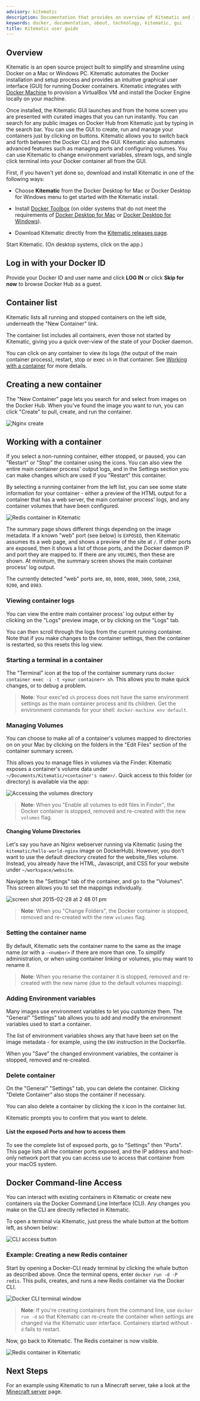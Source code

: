 ```yaml
---
advisory: kitematic
description: Documentation that provides an overview of Kitematic and installation instructions
keywords: docker, documentation, about, technology, kitematic, gui
title: Kitematic user guide
---
```


## Overview

Kitematic is an open source project built to simplify and streamline using
Docker on a Mac or Windows PC. Kitematic automates the Docker
installation and setup process and provides an intuitive graphical user
interface (GUI) for running Docker containers.  Kitematic integrates with
[Docker Machine](/machine/) to provision a VirtualBox VM
and install the Docker Engine locally on your machine.

Once installed, the Kitematic GUI launches and from the home screen you are
presented with curated images that you can run instantly. You can search for any
public images on Docker Hub from Kitematic just by typing in the search bar.
You can use the GUI to create, run and manage your containers just by clicking
on buttons. Kitematic allows you to switch back and forth between the Docker CLI
and the GUI.  Kitematic also automates advanced features such as managing ports
and configuring volumes.  You can use Kitematic to change environment variables,
stream logs, and single click terminal into your Docker container all from the
GUI.

First, if you haven't yet done so, download and install Kitematic in one of the following ways:

* Choose **Kitematic** from the Docker Desktop for Mac or Docker Desktop for Windows menu to get started with the Kitematic install.

* Install [Docker Toolbox](/toolbox/overview.md#ready-to-get-started) (on older systems that do not meet the requirements of [Docker Desktop for Mac](/docker-for-mac/install.md#what-to-know-before-you-install) or [Docker Desktop for Windows](/docker-for-windows/install.md#what-to-know-before-you-install)).

* Download Kitematic directly from the [Kitematic releases page](https://github.com/docker/kitematic/releases/).

Start Kitematic. (On desktop systems, click on the app.)

## Log in with your Docker ID

Provide your Docker ID and user name and click **LOG IN** or click **Skip for now** to browse Docker Hub as a guest.

## Container list

Kitematic lists all running and stopped containers on the left side, underneath
the "New Container" link.

The container list includes all containers, even those not started by Kitematic,
giving you a quick over-view of the state of your Docker daemon.

You can click on any container to view its logs (the output of the main container
process), restart, stop or exec `sh` in that container. See [Working with a
container](userguide.md#working-with-a-container) for more details.

## Creating a new container

The "New Container" page lets you search for and select from images on the Docker Hub.
When you've found the image you want to run, you can click "Create" to pull, create,
and run the container.

![Nginx create](images/browse-images.png)

## Working with a container

If you select a non-running container, either stopped, or paused, you can
"Restart" or "Stop" the container using the icons. You can also view the entire
main container process' output logs, and in the Settings section you can make
changes which are used if you "Restart" this container.

By selecting a running container from the left list, you can see some state information
for your container - either a preview of the HTML output for a container that has a web
server, the main container process' logs, and any container volumes that have been
configured.

![Redis container in Kitematic](images/cli-redis-container.png)

The summary page shows different things depending on the image metadata. If
a known "web" port (see below) is `EXPOSED`, then Kitematic assumes its a web page,
and shows a preview of the site at `/`. If other ports are exposed, then it
shows a list of those ports, and the Docker daemon IP and port they are mapped
to. If there are any `VOLUMES`, then these are shown. At minimum, the summary
screen shows the main container process' log output.

The currently detected "web" ports are, `80`, `8000`, `8080`, `3000`, `5000`,
`2368`, `9200`, and `8983`.

### Viewing container logs

You can view the entire main container process' log output either by clicking on the "Logs"
preview image, or by clicking on the "Logs" tab.

You can then scroll through the logs from the current running container. Note that
if you make changes to the container settings, then the container is restarted,
so this resets this log view.

### Starting a terminal in a container

The "Terminal" icon at the top of the container summary runs `docker container exec -i -t <your container> sh`.
This allows you to make quick changes, or to debug a problem.

> **Note**: Your exec'ed `sh` process does not have the same environment settings
> as the main container process and its children.
> Get the environment commands for your shell: `docker-machine env default`.

### Managing Volumes

You can choose to make all of a container's volumes mapped to directories on
on your Mac by clicking on the folders in the "Edit Files" section of the
container summary screen.

This allows you to manage files in volumes via the Finder.
Kitematic exposes a container's volume data under `~/Documents/Kitematic/<container's name>/`.
Quick access to this folder (or directory) is available via the app:

![Accessing the volumes directory](images/volumes-dir.png)

> **Note**: When you "Enable all volumes to edit files in Finder", the Docker
> container is stopped, removed and re-created with the new `volumes`
> flag.

#### Changing Volume Directories

Let's say you have an Nginx webserver running via Kitematic (using the
`kitematic/hello-world-nginx` image on DockerHub). However, you don't want to
use the default directory created for the website_files volume. Instead, you
already have the HTML, Javascript, and CSS for your website under
`~/workspace/website`.

Navigate to the "Settings" tab of the container, and go to the "Volumes". This
screen allows you to set the mappings individually.

![screen shot 2015-02-28 at 2 48 01 pm](images/change-folder.png)

> **Note**: When you "Change Folders", the Docker
> container is stopped, removed and re-created with the new `volumes`
> flag.

### Setting the container name

By default, Kitematic sets the container name to the same as the image name (or
with a `-<number>` if there are more than one.
To simplify administration, or when using container linking or volumes, you may
want to rename it.

> **Note**: When you rename the container it is stopped, removed and
> re-created with the new name (due to the default volumes mapping).

### Adding Environment variables

Many images use environment variables to let you customize them. The "General"
"Settings" tab allows you to add and modify the environment variables used to
start a container.

The list of environment variables shows any that have been set on the image
metadata - for example, using the `ENV` instruction in the Dockerfile.

When you "Save" the changed environment variables, the container is
stopped, removed and re-created.

### Delete container

On the "General" "Settings" tab, you can delete the container. Clicking "Delete
Container" also stops the container if necessary.

You can also delete a container by clicking the `X` icon in the container list.

Kitematic prompts you to confirm that you want to delete.

#### List the exposed Ports and how to access them

To see the complete list of exposed ports, go to "Settings" then "Ports". This
page lists all the container ports exposed, and the IP address and host-only
network port that you can access use to access that container from your macOS
system.

## Docker Command-line Access

You can interact with existing containers in Kitematic or create new containers
via the Docker Command Line Interface (CLI). Any changes you make on the CLI are
directly reflected in Kitematic.

To open a terminal via Kitematic, just press the whale button at the bottom left, as
shown below:

![CLI access button](images/cli-access-button.png)

### Example: Creating a new Redis container

Start by opening a Docker-CLI ready terminal by clicking the whale button as
described above. Once the terminal opens, enter `docker run -d -P redis`. This
pulls, creates, and runs a new Redis container via the Docker CLI.

![Docker CLI terminal window](images/cli-terminal.png)

> **Note**: If you're creating containers from the command line, use `docker run -d`
> so that Kitematic can re-create the container when settings are changed via the
> Kitematic user interface. Containers started without `-d` fails to restart.

Now, go back to Kitematic. The Redis container is now visible.

![Redis container in Kitematic](images/cli-redis-container.png)

## Next Steps

For an example using Kitematic to run a Minecraft server, take a look at
the [Minecraft server](./minecraft-server.md) page.

